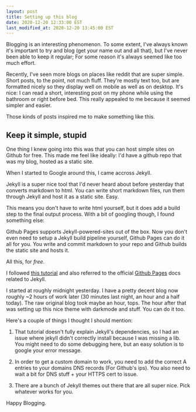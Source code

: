 ```yaml
---
layout: post
title: Setting up this blog
date: 2020-12-20 12:33:00 EST
last_modified_at: 2020-12-20 13:45:00 EST
---
```


Blogging is an interesting phenomenon. To some extent, I've always known it's important to try and blog (get your name out and all that), but I've never been able to keep it regular; For some reason it's always seemed like too much effort.

Recently, I've seen more blogs on places like reddit that are super simple. Short posts, to the point, not much fluff. They're mostly text too, but are formatted nicely so they display well on mobile as well as on desktop. It's nice: I can read a short, interesting post on my phone while using the bathroom or right before bed. This really appealed to me because it seemed simpler and easier.

Those kinds of posts inspired me to make something like this.

## Keep it simple, stupid

One thing I knew going into this was that you can host simple sites on Github for free. This made me feel like ideally: I'd have a github repo that was my blog, hosted as a static site.

When I started to Google around this, I came accross Jekyll.

Jekyll is a super nice tool that I'd never heard about before yesterday that converts markdown to html. You can write short markdown files, run them through Jekyll and host it as a static site. Easy.

This means you don't have to write html yourself, but it does add a build step to the final output process. With a bit of googling though, I found something else:

Github Pages supports Jekyll-powered-sites out of the box. Now you don't even need to setup a Jekyll build pipeline yourself, Github Pages can do it all for you. You write and commit markdown to your repo and Github builds the static site and hosts it.

All this, for *free*.

I followed [this tutorial](https://medium.com/20percentwork/creating-your-blog-for-free-using-jekyll-github-pages-dba37272730a) and also referred to the official [Github Pages](https://docs.github.com/en/free-pro-team@latest/github/working-with-github-pages/setting-up-a-github-pages-site-with-jekyll) docs related to Jekyll.

I started at roughly midnight yesterday. I have a pretty decent blog now roughly ~2 hours of work later (30 minutes last night, an hour and a half today). The raw original blog took maybe an hour, tops. The hour after that was setting up this nice theme with darkmode and stuff. You can do it too.

Here's a couple of things I thought I should mention:

1. That tutorial doesn't fully explain Jekyll's dependencies, so I had an issue where jekyll didn't correctly install because I was missing a lib. You might need to do some debugging here, but an easy solution is to google your error message.

2. In order to get a custom domain to work, you need to add the correct A entries to your domains DNS records (For Github's ips). You also need to wait a bit for DNS stuff + your HTTPS cert to issue.

3. There are a bunch of Jekyll themes out there that are all super nice. Pick whatever works for you.

Happy Blogging.